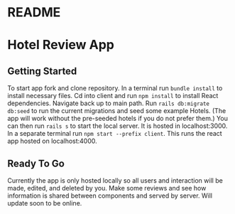 # README

# Hotel Review App

## Getting Started
To start app fork and clone repository. In a terminal run ```bundle install``` to install necessary files. Cd into client and run ```npm install``` to install React dependencies. Navigate back up to main path. Run ```rails db:migrate db:seed``` to run the current migrations and seed some example Hotels. (The app will work without the pre-seeded hotels if you do not prefer them.) You can then run ```rails s``` to start the local server. It is hosted in localhost:3000. In a separate terminal run ```npm start --prefix client```. This runs the react app hosted on localhost:4000.

## Ready To Go
Currently the app is only hosted locally so all users and interaction will be made, edited, and deleted by you. Make some reviews and see how information is shared between components and served by server. Will update soon to be online.
